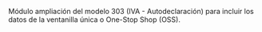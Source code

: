 Módulo ampliación del modelo 303 (IVA - Autodeclaración) para incluir
los datos de la ventanilla única o One-Stop Shop (OSS).
